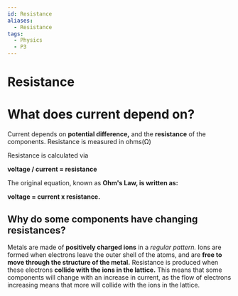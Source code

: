 ```yaml
---
id: Resistance
aliases:
  - Resistance
tags:
  - Physics
  - P3
---
```


# Resistance

# What does **current depend on?** 

Current depends on **potential difference,** and the **resistance** of the components. Resistance is measured in ohms(Ω)

Resistance is calculated via

**voltage / current = resistance**

The original equation, known as **Ohm's Law, is written as:** 

**voltage = current x resistance.**

## Why do some components have **changing resistances?** 

Metals are made of **positively charged ions** in a *regular pattern.* Ions are formed when electrons leave the outer shell of the atoms, and are **free to move through the structure of the metal.** 
Resistance is produced when these electrons **collide with the ions in the lattice.** This means that some components will change with an increase in current, as the flow of electrons increasing means that more will collide with the ions in the lattice.
